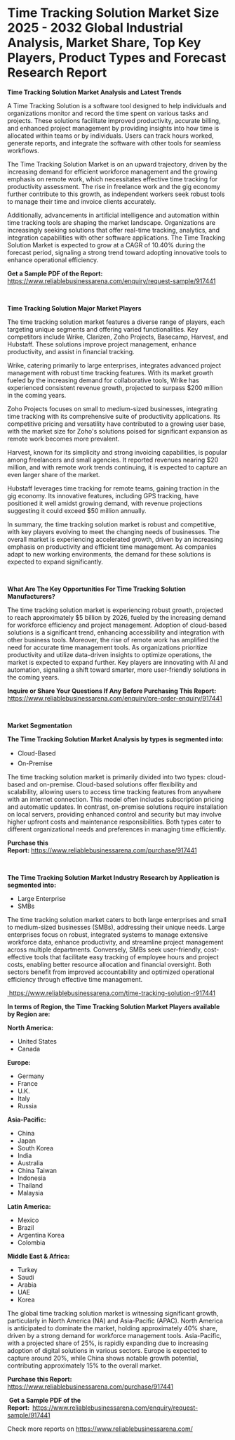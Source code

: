 <p><h1>Time Tracking Solution Market Size 2025 - 2032 Global Industrial Analysis, Market Share, Top Key Players, Product Types and Forecast Research Report</h1></p><p><strong>Time Tracking Solution Market Analysis and Latest Trends</strong></p>
<p><p>A Time Tracking Solution is a software tool designed to help individuals and organizations monitor and record the time spent on various tasks and projects. These solutions facilitate improved productivity, accurate billing, and enhanced project management by providing insights into how time is allocated within teams or by individuals. Users can track hours worked, generate reports, and integrate the software with other tools for seamless workflows.</p><p>The Time Tracking Solution Market is on an upward trajectory, driven by the increasing demand for efficient workforce management and the growing emphasis on remote work, which necessitates effective time tracking for productivity assessment. The rise in freelance work and the gig economy further contribute to this growth, as independent workers seek robust tools to manage their time and invoice clients accurately.</p><p>Additionally, advancements in artificial intelligence and automation within time tracking tools are shaping the market landscape. Organizations are increasingly seeking solutions that offer real-time tracking, analytics, and integration capabilities with other software applications. The Time Tracking Solution Market is expected to grow at a CAGR of 10.40% during the forecast period, signaling a strong trend toward adopting innovative tools to enhance operational efficiency.</p></p>
<p><strong>Get a Sample PDF of the Report:&nbsp;</strong> <a href="https://www.reliablebusinessarena.com/enquiry/request-sample/917441?utm_campaign=2800&utm_medium=2&utm_source=Github&utm_content=ia&utm_term=05032025&utm_id=time-tracking-solution">https://www.reliablebusinessarena.com/enquiry/request-sample/917441</a></p>
<p>&nbsp;</p>
<p><strong>Time Tracking Solution Major Market Players</strong></p>
<p><p>The time tracking solution market features a diverse range of players, each targeting unique segments and offering varied functionalities. Key competitors include Wrike, Clarizen, Zoho Projects, Basecamp, Harvest, and Hubstaff. These solutions improve project management, enhance productivity, and assist in financial tracking.</p><p>Wrike, catering primarily to large enterprises, integrates advanced project management with robust time tracking features. With its market growth fueled by the increasing demand for collaborative tools, Wrike has experienced consistent revenue growth, projected to surpass $200 million in the coming years.</p><p>Zoho Projects focuses on small to medium-sized businesses, integrating time tracking with its comprehensive suite of productivity applications. Its competitive pricing and versatility have contributed to a growing user base, with the market size for Zoho's solutions poised for significant expansion as remote work becomes more prevalent.</p><p>Harvest, known for its simplicity and strong invoicing capabilities, is popular among freelancers and small agencies. It reported revenues nearing $20 million, and with remote work trends continuing, it is expected to capture an even larger share of the market.</p><p>Hubstaff leverages time tracking for remote teams, gaining traction in the gig economy. Its innovative features, including GPS tracking, have positioned it well amidst growing demand, with revenue projections suggesting it could exceed $50 million annually.</p><p>In summary, the time tracking solution market is robust and competitive, with key players evolving to meet the changing needs of businesses. The overall market is experiencing accelerated growth, driven by an increasing emphasis on productivity and efficient time management. As companies adapt to new working environments, the demand for these solutions is expected to expand significantly.</p></p>
<p>&nbsp;</p>
<p><strong>What Are The Key Opportunities For Time Tracking Solution Manufacturers?</strong></p>
<p><p>The time tracking solution market is experiencing robust growth, projected to reach approximately $5 billion by 2026, fueled by the increasing demand for workforce efficiency and project management. Adoption of cloud-based solutions is a significant trend, enhancing accessibility and integration with other business tools. Moreover, the rise of remote work has amplified the need for accurate time management tools. As organizations prioritize productivity and utilize data-driven insights to optimize operations, the market is expected to expand further. Key players are innovating with AI and automation, signaling a shift toward smarter, more user-friendly solutions in the coming years.</p></p>
<p><strong>Inquire or Share Your Questions If Any Before Purchasing This Report:</strong> <a href="https://www.reliablebusinessarena.com/enquiry/pre-order-enquiry/917441?utm_campaign=2800&utm_medium=2&utm_source=Github&utm_content=ia&utm_term=05032025&utm_id=time-tracking-solution">https://www.reliablebusinessarena.com/enquiry/pre-order-enquiry/917441</a></p>
<p>&nbsp;</p>
<p><strong>Market Segmentation</strong></p>
<p><strong>The Time Tracking Solution Market Analysis by types is segmented into:</strong></p>
<p><ul><li>Cloud-Based</li><li>On-Premise</li></ul></p>
<p><p>The time tracking solution market is primarily divided into two types: cloud-based and on-premise. Cloud-based solutions offer flexibility and scalability, allowing users to access time tracking features from anywhere with an internet connection. This model often includes subscription pricing and automatic updates. In contrast, on-premise solutions require installation on local servers, providing enhanced control and security but may involve higher upfront costs and maintenance responsibilities. Both types cater to different organizational needs and preferences in managing time efficiently.</p></p>
<p><strong>Purchase this Report:&nbsp;</strong><a href="https://www.reliablebusinessarena.com/purchase/917441?utm_campaign=2800&utm_medium=2&utm_source=Github&utm_content=ia&utm_term=05032025&utm_id=time-tracking-solution">https://www.reliablebusinessarena.com/purchase/917441</a></p>
<p>&nbsp;</p>
<p><strong>The Time Tracking Solution Market Industry Research by Application is segmented into:</strong></p>
<p><ul><li>Large Enterprise</li><li>SMBs</li></ul></p>
<p><p>The time tracking solution market caters to both large enterprises and small to medium-sized businesses (SMBs), addressing their unique needs. Large enterprises focus on robust, integrated systems to manage extensive workforce data, enhance productivity, and streamline project management across multiple departments. Conversely, SMBs seek user-friendly, cost-effective tools that facilitate easy tracking of employee hours and project costs, enabling better resource allocation and financial oversight. Both sectors benefit from improved accountability and optimized operational efficiency through effective time management.</p></p>
<p><a href="https://www.reliablebusinessarena.com/time-tracking-solution-r917441?utm_campaign=2800&utm_medium=2&utm_source=Github&utm_content=ia&utm_term=05032025&utm_id=time-tracking-solution">&nbsp;https://www.reliablebusinessarena.com/time-tracking-solution-r917441</a></p>
<p><strong>In terms of Region, the Time Tracking Solution Market Players available by Region are:</strong></p>
<p>
    <p> <strong> North America: </strong>
        <ul>
            <li>United States</li>
            <li>Canada</li>
        </ul>
        </p> 
    <p> <strong> Europe: </strong>
        <ul>
            <li>Germany</li>
            <li>France</li>
            <li>U.K.</li>
            <li>Italy</li>
            <li>Russia</li>
        </ul>
        </p> 
    <p> <strong> Asia-Pacific: </strong>
        <ul>
            <li>China</li>
            <li>Japan</li>
            <li>South Korea</li>
            <li>India</li>
            <li>Australia</li>
            <li>China Taiwan</li>
            <li>Indonesia</li>
            <li>Thailand</li>
            <li>Malaysia</li>
        </ul>
        </p> 
    <p> <strong> Latin America: </strong>
        <ul>
            <li>Mexico</li>
            <li>Brazil</li>
            <li>Argentina Korea</li>
            <li>Colombia</li>
        </ul>
        </p> 
    <p> <strong> Middle East & Africa: </strong>
        <ul>
            <li>Turkey</li>
            <li>Saudi</li>
            <li>Arabia</li>
            <li>UAE</li>
            <li>Korea</li>
        </ul>
    </p>
    </p>
<p><p>The global time tracking solution market is witnessing significant growth, particularly in North America (NA) and Asia-Pacific (APAC). North America is anticipated to dominate the market, holding approximately 40% share, driven by a strong demand for workforce management tools. Asia-Pacific, with a projected share of 25%, is rapidly expanding due to increasing adoption of digital solutions in various sectors. Europe is expected to capture around 20%, while China shows notable growth potential, contributing approximately 15% to the overall market.</p></p>
<p><strong>Purchase this Report: </strong><a href="https://www.reliablebusinessarena.com/purchase/917441?utm_campaign=2800&utm_medium=2&utm_source=Github&utm_content=ia&utm_term=05032025&utm_id=time-tracking-solution">https://www.reliablebusinessarena.com/purchase/917441</a></p>
<p>&nbsp;<strong>Get a Sample PDF of the Report:&nbsp;&nbsp;</strong><a href="https://www.reliablebusinessarena.com/enquiry/request-sample/917441?utm_campaign=2800&utm_medium=2&utm_source=Github&utm_content=ia&utm_term=05032025&utm_id=time-tracking-solution">https://www.reliablebusinessarena.com/enquiry/request-sample/917441</a></p>
<p><strong></strong></p>
<p>Check more reports on <a href="https://www.reliablebusinessarena.com/?utm_campaign=2800&utm_medium=2&utm_source=Github&utm_content=ia&utm_term=05032025&utm_id=time-tracking-solution">https://www.reliablebusinessarena.com/</a></p>
